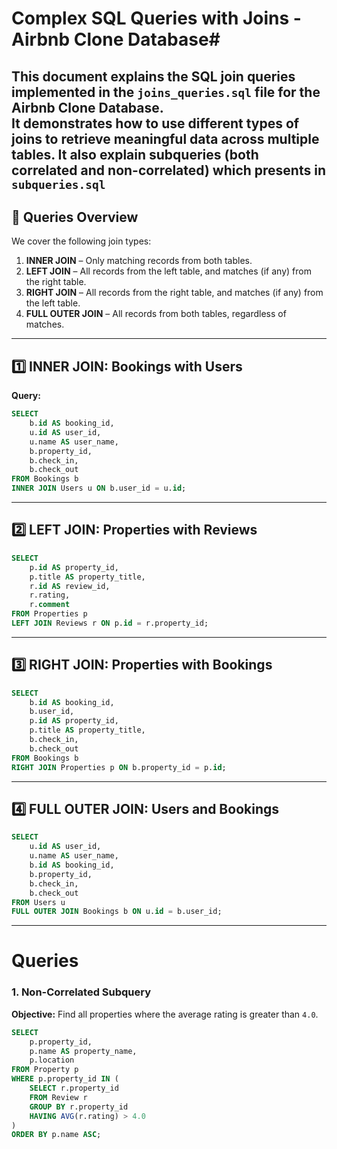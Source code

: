 # Complex SQL Queries with Joins - Airbnb Clone Database#

This document explains the SQL join queries implemented in the `joins_queries.sql` file for the **Airbnb Clone Database**.  
It demonstrates how to use different types of joins to retrieve meaningful data across multiple tables.
It also explain **subqueries** (both correlated and non-correlated) which presents in `subqueries.sql`
---

## 🔑 Queries Overview

We cover the following join types:

1. **INNER JOIN** – Only matching records from both tables.  
2. **LEFT JOIN** – All records from the left table, and matches (if any) from the right table.  
3. **RIGHT JOIN** – All records from the right table, and matches (if any) from the left table.  
4. **FULL OUTER JOIN** – All records from both tables, regardless of matches.

---

## 1️⃣ INNER JOIN: Bookings with Users
**Query:**
```sql
SELECT 
    b.id AS booking_id,
    u.id AS user_id,
    u.name AS user_name,
    b.property_id,
    b.check_in,
    b.check_out
FROM Bookings b
INNER JOIN Users u ON b.user_id = u.id;
```

---

## 2️⃣ LEFT JOIN: Properties with Reviews
```sql
SELECT 
    p.id AS property_id,
    p.title AS property_title,
    r.id AS review_id,
    r.rating,
    r.comment
FROM Properties p
LEFT JOIN Reviews r ON p.id = r.property_id;
```

---

## 3️⃣ RIGHT JOIN: Properties with Bookings
```sql
SELECT 
    b.id AS booking_id,
    b.user_id,
    p.id AS property_id,
    p.title AS property_title,
    b.check_in,
    b.check_out
FROM Bookings b
RIGHT JOIN Properties p ON b.property_id = p.id;
```

---

## 4️⃣ FULL OUTER JOIN: Users and Bookings
```sql
SELECT 
    u.id AS user_id,
    u.name AS user_name,
    b.id AS booking_id,
    b.property_id,
    b.check_in,
    b.check_out
FROM Users u
FULL OUTER JOIN Bookings b ON u.id = b.user_id;
```
---
# Queries

### 1. Non-Correlated Subquery
**Objective:** Find all properties where the average rating is greater than `4.0`.

```sql
SELECT 
    p.property_id,
    p.name AS property_name,
    p.location
FROM Property p
WHERE p.property_id IN (
    SELECT r.property_id
    FROM Review r
    GROUP BY r.property_id
    HAVING AVG(r.rating) > 4.0
)
ORDER BY p.name ASC;
